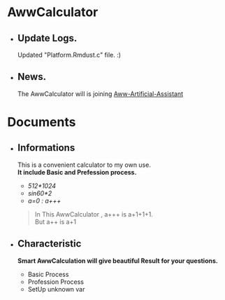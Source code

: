# AwwCalculator  
+ ## Update Logs.  
  Updated "Platform.Rmdust.c" file.
  :)

+ ## News.  
  The AwwCalculator will is joining [Aww-Artificial-Assistant](https://github.com/bre97-web/Aww-Artificial-Assistant)  

# Documents  
+ ## Informations
  This is a convenient calculator to my own use.  
  **It include Basic and Prefession process.**  
  - _512*1024_  
  - _sin60*2_  
  - _a=0 : a+++_  
  > In This AwwCalculator , a+++ is a+1+1+1.  
  > But a++ is a+1  
  
+ ## Characteristic
  **Smart AwwCalculation will give beautiful Result for your questions.**  
  - Basic Process  
  - Profession Process  
  - SetUp unknown var  
  
  
